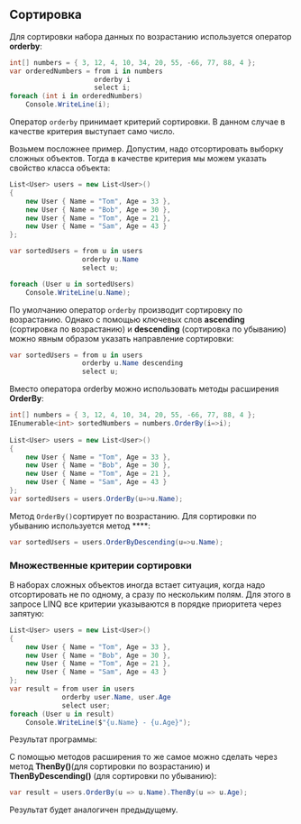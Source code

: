 ## Сортировка

Для сортировки набора данных по возрастанию используется оператор **orderby**:

```cs
int[] numbers = { 3, 12, 4, 10, 34, 20, 55, -66, 77, 88, 4 };
var orderedNumbers = from i in numbers
                     orderby i
                     select i;
foreach (int i in orderedNumbers)
    Console.WriteLine(i);
```

Оператор `orderby` принимает критерий сортировки. В данном случае в качестве критерия выступает само число.

Возьмем посложнее пример. Допустим, надо отсортировать выборку сложных объектов. Тогда в качестве критерия мы можем указать свойство класса объекта:

```cs
List<User> users = new List<User>()
{
    new User { Name = "Tom", Age = 33 },
    new User { Name = "Bob", Age = 30 },
    new User { Name = "Tom", Age = 21 },
    new User { Name = "Sam", Age = 43 }
};

var sortedUsers = from u in users
                  orderby u.Name
                  select u;

foreach (User u in sortedUsers)
    Console.WriteLine(u.Name);
```

По умолчанию оператор `orderby` производит сортировку по возрастанию. Однако с помощью ключевых слов **ascending** (сортировка 
по возрастанию) и **descending** (сортировка по убыванию) можно явным образом указать направление сортировки:

```cs
var sortedUsers = from u in users
                  orderby u.Name descending
                  select u;
```

Вместо оператора orderby можно использовать методы расширения **OrderBy**:

```cs
int[] numbers = { 3, 12, 4, 10, 34, 20, 55, -66, 77, 88, 4 };
IEnumerable<int> sortedNumbers = numbers.OrderBy(i=>i);
            
List<User> users = new List<User>()
{
    new User { Name = "Tom", Age = 33 },
    new User { Name = "Bob", Age = 30 },
    new User { Name = "Tom", Age = 21 },
    new User { Name = "Sam", Age = 43 }
};
var sortedUsers = users.OrderBy(u=>u.Name);
```

Метод `OrderBy()`сортирует по возрастанию. Для сортировки по убыванию используется метод ****:

```cs
var sortedUsers = users.OrderByDescending(u=>u.Name);
```

### Множественные критерии сортировки

В наборах сложных объектов иногда встает ситуация, когда надо отсортировать не по одному, а сразу по нескольким полям. Для этого в запросе LINQ все критерии 
указываются в порядке приоритета через запятую:

```cs
List<User> users = new List<User>()
{
    new User { Name = "Tom", Age = 33 },
    new User { Name = "Bob", Age = 30 },
    new User { Name = "Tom", Age = 21 },
    new User { Name = "Sam", Age = 43 }
};
var result = from user in users
             orderby user.Name, user.Age
             select user;
foreach (User u in result)
    Console.WriteLine($"{u.Name} - {u.Age}");
```

Результат программы:

С помощью методов расширения то же самое можно сделать через метод **ThenBy()**(для сортировки по возрастанию) и **ThenByDescending()** (для сортировки по убыванию):

```cs
var result = users.OrderBy(u => u.Name).ThenBy(u => u.Age);
```

Результат будет аналогичен предыдущему.

